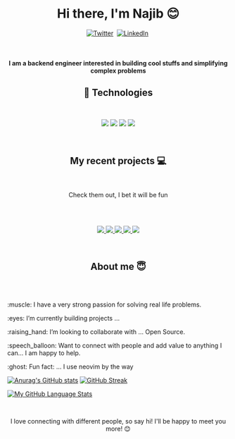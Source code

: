<p>
<h1 align="center">Hi there, I'm Najib 😊</h1>
 </p>
 <p align="center">
 <a href="https://twitter.com/najib2557"><img src="https://img.shields.io/badge/twitter-1DA1F2?style=for-the-badge&logo=twitter&logoColor=white" alt="Twitter" /></a>&nbsp;
 <a href="www.linkedin.com/in/muhammad-najib-bala-92a343230"><img src="https://img.shields.io/badge/linkedin-0A66C2?style=for-the-badge&logo=linkedin&logoColor=white" alt="LinkedIn" /></a>&nbsp;
  <!--
<a href="https://muhammadnajib.netlify.app"><img src="https://img.shields.io/badge/PORTFOLIO-CC6699?style=for-the-badge&logoColor=white" alt="Portfolio" /></a>&nbsp;
<a href="https://leetcode.com/NAJIB-B/"><img src="https://img.shields.io/badge/Leetcode-black?style=for-the-badge&logo=leetcode" alt="Leetcode" /></a>&nbsp;
<a href="https://najibbala.hashnode.dev/"><img src="https://img.shields.io/badge/Hashnode-2962FF?style=for-the-badge&logo=hashnode&logoColor=white" alt="Hashnode" /></a>&nbsp; -->
</p>
<br />


<h4 align="center"> I am a backend engineer interested in building cool stuffs and simplifying complex problems </h4>


<h2 align="center"> 💼 Technologies</h3>

<br />

<p align="center">




<img src="https://img.shields.io/badge/Node.js-339933?style=for-the-badge&logo=node.js&logoColor=white" />


<img src="https://img.shields.io/badge/typescript-007acc?style=for-the-badge&logo=typescript&logoColor=white" />
<img src="https://img.shields.io/badge/Express%20js-000000?style=for-the-badge&logo=express&logoColor=white" />
<img src="https://img.shields.io/badge/-MongoDB-13aa52?style=for-the-badge&logo=mongodb&logoColor=white" />





</p>

<br />

<h2 align="center">My recent projects 💻</h2>
<br />
<p align="center">Check them out, I bet it will be fun</p>
<br />
<br />
<p align="center">




   <a href="https://github.com/NAJIB-B/fitness-workout-tracker ">
  <img align="" src="https://github-readme-stats.vercel.app/api/pin/?username=NAJIB-B&repo=fitness-workout-tracker&theme=tokyonight" />
</a>

  <a href="https://github.com/NAJIB-B/simple-E-commerce-API ">
  <img align="" src="https://github-readme-stats.vercel.app/api/pin/?username=NAJIB-B&repo=simple-E-commerce-API&theme=tokyonight" />
</a>

 <a href="https://github.com/NAJIB-B/real-time-polling-app ">
  <img align="" src="https://github-readme-stats.vercel.app/api/pin/?username=NAJIB-B&repo=real-time-polling-app&theme=tokyonight" />
</a>

 <a href="https://github.com/NAJIB-B/url-shortener">
  <img align="" src="https://github-readme-stats.vercel.app/api/pin/?username=NAJIB-B&repo=url-shortener&theme=tokyonight" />
</a>
 <a href="https://github.com/NAJIB-B/markdown-note-taking-App">
  <img align="" src="https://github-readme-stats.vercel.app/api/pin/?username=NAJIB-B&repo=markdown-note-taking-App&theme=tokyonight" />
</a>
</p>
<br />


<h2 align="center">About me 😇</h2>
<br />

<br />
<p>:muscle: I have a very strong passion for solving real life problems.</p>
<p>:eyes: I’m currently building projects ...</p>
<p>:raising_hand: I’m looking to collaborate with ... Open Source.</p>
<p>:speech_balloon: Want to connect with people and add value to anything I can... I am happy to help.</p>
<p>:ghost: Fun fact: ... I use neovim by the way</p>


[![Anurag's GitHub stats](https://github-readme-stats.vercel.app/api?username=NAJIB-B&theme=tokyonight&showicons=true)](https://github.com/anuraghazra/github-readme-stats)
[![GitHub Streak](https://streak-stats.demolab.com?user=NAJIB-B)](https://git.io/streak-stats)

[![My GitHub Language Stats](https://github-readme-stats.vercel.app/api/top-langs/?username=NAJIB-B&langs_count=5&theme=tokyonight)]()



<br />
<p align="center">
I love connecting with different people, so say hi! I'll be happy to meet you more! 😊
</p>

<br />

<!---
NAJIB-B/NAJIB-B is a ✨ special ✨ repository because its `README.md` (this file) appears on your GitHub profile.
You can click the Preview link to take a look at your changes.
--->
